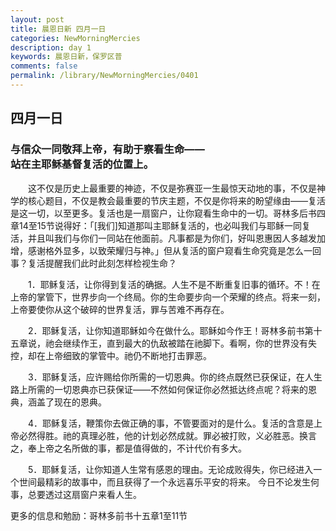 ```yaml
---
layout: post
title: 晨恩日新 四月一日
categories: NewMorningMercies
description: day 1
keywords: 晨恩日新，保罗区普
comments: false
permalink: /library/NewMorningMercies/0401
---
```


## 四月一日

### 与信众一同敬拜上帝，有助于察看生命—— <br> 站在主耶稣基督复活的位置上。

&emsp;&emsp;这不仅是历史上最重要的神迹，不仅是弥赛亚一生最惊天动地的事，不仅是神学的核心题目，不仅是教会最重要的节庆主题，不仅是你将来的盼望缘由——复活是这一切，以至更多。复活也是一扇窗户，让你窥看生命中的一切。哥林多后书四章14至15节说得好：「[我们]知道那叫主耶稣复活的，也必叫我们与耶稣一同复活，并且叫我们与你们一同站在他面前。凡事都是为你们，好叫恩惠因人多越发加增，感谢格外显多，以致荣耀归与神。」但从复活的窗户窥看生命究竟是怎么一回事？复活提醒我们此时此刻怎样检视生命？

&emsp;&emsp;1．耶稣复活，让你得到复活的确据。人生不是不断重复旧事的循环。不！在上帝的掌管下，世界步向一个终局。你的生命要步向一个荣耀的终点。将来一刻，上帝要使你从这个破碎的世界复活，罪与苦难不再存在。

&emsp;&emsp;2．耶稣复活，让你知道耶稣如今在做什么。耶稣如今作王！哥林多前书第十五章说，祂会继续作王，直到最大的仇敌被踏在祂脚下。看啊，你的世界没有失控，却在上帝细致的掌管中。祂仍不断地打击罪恶。

&emsp;&emsp;3．耶稣复活，应许赐给你所需的一切恩典。你的终点既然已获保证，在人生路上所需的一切恩典亦已获保证——不然如何保证你必然抵达终点呢？将来的恩典，涵盖了现在的恩典。

&emsp;&emsp;4．耶稣复活，鞭策你去做正确的事，不管要面对的是什么。复活的含意是上帝必然得胜。祂的真理必胜，他的计划必然成就。罪必被打败，义必胜恶。换言之，奉上帝之名所做的事，都是值得做的，不计代价有多大。

&emsp;&emsp;5．耶稣复活，让你知道人生常有感恩的理由。无论成败得失，你已经进入一个世间最精彩的故事中，而且获得了一个永远喜乐平安的将来。
今日不论发生何事，总要透过这扇窗户来看人生。

更多的信息和勉励：哥林多前书十五章1至11节